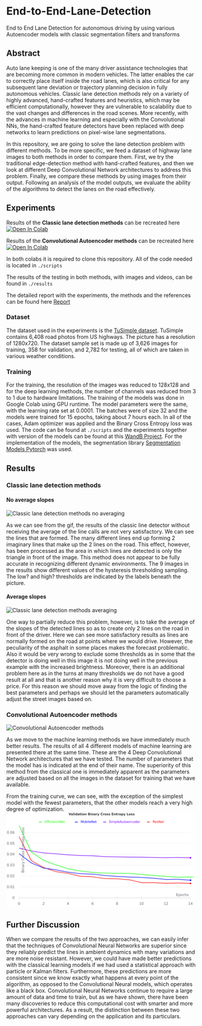 # End-to-End-Lane-Detection
End to End Lane Detection for autonomous driving by using various Autoencoder models with classic segmentation filters and transforms

## Abstract
  Auto lane keeping is one of the many driver assistance technologies that are becoming more common in modern vehicles.
The latter enables the car to correctly place itself inside the road lanes, which is also critical for any subsequent lane deviation or trajectory planning decision in fully autonomous vehicles. 
Classic lane detection methods rely on a variety of highly advanced, hand-crafted features and heuristics, which may be efficient computationally, however they are vulnerable to scalability due to the vast changes and differences in the road scenes.
More recently, with the advances in machine learning and especially with the Convolutional NNs,  the hand-crafted feature detectors have been replaced with deep networks to learn predictions on pixel-wise lane segmentations.

  In this repository, we are going to solve the lane detection problem with different methods. To be more specific, we feed a dataset of highway lane images to both methods in order to compare them.
First, we try the traditional edge-detection method with hand-crafted features, and then we look at different Deep Convolutional Network architectures to address this problem.
Finally, we compare these methods by using images from their output.
Following an analysis of the model outputs, we evaluate the ability of the algorithms to detect the lanes on the road effectively. 

## Experiments

Results of the **Classic lane detection methods** can be recreated here [![Open In Colab](https://colab.research.google.com/assets/colab-badge.svg)](https://colab.research.google.com/github/AGiannoutsos/End-to-End-Lane-Detection/blob/main/classic_detector.ipynb)

Results of the **Convolutional Autoencoder methods** can be recreated here [![Open In Colab](https://colab.research.google.com/assets/colab-badge.svg)](https://colab.research.google.com/github/AGiannoutsos/End-to-End-Lane-Detection/blob/main/autoencoder_detectors.ipynb)


In both colabs it is required to clone this repository. All of the code needed is located in `./scripts`

The results of the testing in both methods, with images and videos, can be found in `./results`

The detailed report with the experiments, the methods and the references can be found here [Report](https://github.com/AGiannoutsos/End-to-End-Lane-Detection/blob/main/report.pdf)

### Dataset
The dataset used in the experiments is the [TuSimple dataset](https://github.com/TuSimple/tusimple-benchmark). TuSimple contains 6,408 road photos from US highways. The picture has a resolution of 1280x720. 
The dataset sample set is made up of 3,626 images for training, 358 for validation, and 2,782 for testing, all of which are taken in various weather conditions. 

### Training
For the training, the resolution of the images was reduced to 128x128 and for the deep learning methods, the number of channels was reduced from 3 to 1 due to hardware limitations. The training of the models was done in  Google Colab using GPU runtime. The model parameters were the same, with the learning rate set at 0.0001. The batches were of size 32 and the models were trained for 15 epochs, taking about 7 hours each. In all of the cases, Adam optimizer was applied and the Binary Cross Entropy loss was used. The code can be found at `./scripts` and the experiments together with version of the models can be found at this [WandB Project](https://wandb.ai/andreas_giannoutsos/lane_detection). For the implementation of the models, the segmentation library [Segmentation Models Pytorch](https://github.com/qubvel/segmentation_models.pytorch) was used.


## Results
### Classic lane detection methods

#### No average slopes
![Classic lane detection methods no averaging](https://github.com/AGiannoutsos/End-to-End-Lane-Detection/blob/main/results/canny_edge_detector/small2_canny_grid_gk5_no_average_gif.gif)

As we can see from the gif, the results of the classic line detector without receiving the average of the line calls are not very satisfactory. We can see the lines that are formed. The many different lines end up forming 2 imaginary lines that make up the 2 lines on the road. This effect, however, has been processed as the area in which lines are detected is only the triangle in front of the image. This method does not appear to be fully accurate in recognizing different dynamic environments. The 9 images in the results show different values of the hysteresis thresholding sampling. The low? and high? thresholds are indicated by the labels beneath the picture.


#### Average slopes
![Classic lane detection methods averaging](https://github.com/AGiannoutsos/End-to-End-Lane-Detection/blob/main/results/canny_edge_detector/small2_canny_grid_gk7.gif)

One way to partially reduce this problem, however, is to take the average of the slopes of the detected lines so as to create only 2 lines on the road in front of the driver. Here we can see more satisfactory results as lines are normally formed on the road at points where we would drive. However, the peculiarity of the asphalt in some places makes the forecast problematic. Also it would be very wrong to exclude some thresholds as in some that the detector is doing well in this image it is not doing well in the previous example with the increased brightness. Moreover, there is an additional problem here as in the turns at many thresholds we do not have a good result at all and that is another reason why it is very difficult to choose a price. For this reason we should move away from the logic of finding the best parameters and perhaps we should let the parameters automatically adjust the street images based on. 



### Convolutional Autoencoder methods
![Convolutional Autoencoder methods](https://github.com/AGiannoutsos/End-to-End-Lane-Detection/blob/main/results/autoencoder_models/large1_video_AEmodels_grid.gif)

As we move to the machine learning methods we have immediately much better results. The results of all 4 different models of machine learning are presented there at the same time. These are the 4 Deep Convolutional Network architectures that we have tested. The number of parameters that the model has is indicated at the end of their name. The superiority of this method from the classical one is immediately apparent as the parameters are adjusted based on all the images in the dataset for training that we have available. 

From the training curve, we can see, with the exception of the simplest model with the fewest parameters, that the other models reach a very high degree of optimization. 
![training curve](https://github.com/AGiannoutsos/End-to-End-Lane-Detection/blob/main/results/autoencoder_models/validation_BCEloss_all.png)


## Further Discussion
When we compare the results of the two approaches, we can easily infer that the techniques of Convolutional Neural Networks are superior since they reliably predict the lines in ambient dynamics with many variations and are more noise resistant. 
However, we could have made better predictions with the classical learning models if we had used a statistical approach with particle or Kalman filters.
Furthermore, these predictions are more consistent since we know exactly what happens at every point of the algorithm, as opposed to the Convolutional Neural models, which operates like a black box.
Convolutional Neural Networks continue to require a large amount of data and time to train, but as we have shown, there have been many discoveries to reduce this computational cost with smarter and more powerful architectures.
As a result, the distinction between these two approaches can vary depending on the application and its particulars. 




